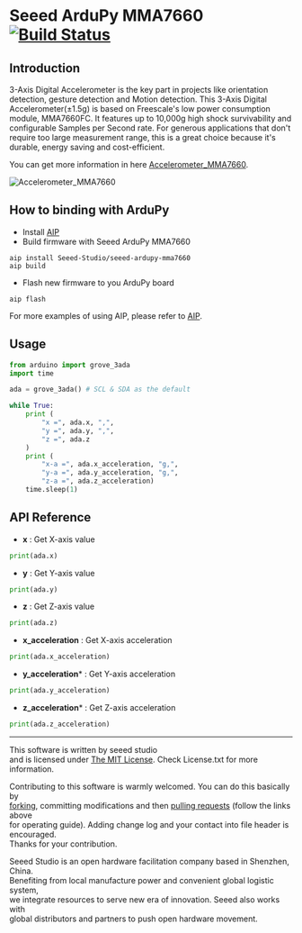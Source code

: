 # Seeed ArduPy MMA7660 [![Build Status](https://api.travis-ci.com/Seeed-Studio/seeed-ardupy-mma7660.svg?branch=master)](https://travis-ci.com/github/Seeed-Studio/seeed-ardupy-mma7660)

## Introduction

3-Axis Digital Accelerometer is the key part in projects like orientation detection, gesture detection and Motion detection. This 3-Axis Digital Accelerometer(±1.5g) is based on Freescale's low power consumption module, MMA7660FC. It features up to 10,000g high shock survivability and configurable Samples per Second rate. For generous applications that don't require too large measurement range, this is a great choice because it's durable, energy saving and cost-efficient.

You can get more information in here [Accelerometer_MMA7660](https://github.com/Seeed-Studio/Accelerometer_MMA7660).

![Accelerometer_MMA7660](https://camo.githubusercontent.com/7bf276cb24f335bd7082dadd8d521cecaaef43af/68747470733a2f2f73746174696373332e736565656473747564696f2e636f6d2f696d616765732f313031303230303339253230312e6a7067)

## How to binding with ArduPy
- Install [AIP](https://github.com/Seeed-Studio/ardupy-aip)
- Build firmware with Seeed ArduPy MMA7660
```shell
aip install Seeed-Studio/seeed-ardupy-mma7660
aip build
```
- Flash new firmware to you ArduPy board
```shell
aip flash 
```
For more examples of using AIP, please refer to [AIP](https://github.com/Seeed-Studio/ardupy-aip).

## Usage

```python
from arduino import grove_3ada
import time

ada = grove_3ada() # SCL & SDA as the default

while True:
    print (
        "x =", ada.x, ",",
        "y =", ada.y, ",", 
        "z =", ada.z
    )
    print (
        "x-a =", ada.x_acceleration, "g,", 
        "y-a =", ada.y_acceleration, "g,", 
        "z-a =", ada.z_acceleration)
    time.sleep(1)
```

## API Reference

- **x** : Get X-axis value
```python
print(ada.x)
```

- **y** : Get Y-axis value
```python
print(ada.y)
```

- **z** : Get Z-axis value
```python
print(ada.z)
```
- **x_acceleration** : Get X-axis acceleration
 ```python
print(ada.x_acceleration)
```
- **y_acceleration*** : Get Y-axis acceleration
```python
print(ada.y_acceleration)
```
- **z_acceleration*** : Get Z-axis acceleration
```python
print(ada.z_acceleration)
```


----

This software is written by seeed studio<br>
and is licensed under [The MIT License](http://opensource.org/licenses/mit-license.php). Check License.txt for more information.<br>

Contributing to this software is warmly welcomed. You can do this basically by<br>
[forking](https://help.github.com/articles/fork-a-repo), committing modifications and then [pulling requests](https://help.github.com/articles/using-pull-requests) (follow the links above<br>
for operating guide). Adding change log and your contact into file header is encouraged.<br>
Thanks for your contribution.

Seeed Studio is an open hardware facilitation company based in Shenzhen, China. <br>
Benefiting from local manufacture power and convenient global logistic system, <br>
we integrate resources to serve new era of innovation. Seeed also works with <br>
global distributors and partners to push open hardware movement.<br>


